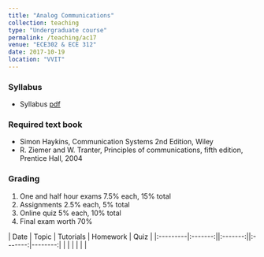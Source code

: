 ```yaml
---
title: "Analog Communications"
collection: teaching
type: "Undergraduate course"
permalink: /teaching/ac17
venue: "ECE302 & ECE 312"
date: 2017-10-19
location: "VVIT"
---
```


### Syllabus

* Syllabus [pdf](https://mpsaradhi.github.io/files/R16AC-Syllabus.pdf)

### Required text book

* Simon Haykins, Communication Systems 2nd Edition, Wiley
* R. Ziemer and W. Tranter, Principles of communications, fifth edition, Prentice Hall, 2004

### Grading

1. One and half hour exams 7.5% each, 15% total
2. Assignments 2.5% each, 5% total  
3. Online quiz 5% each, 10% total
4. Final exam worth 70%


| Date   | Topic   | Tutorials | Homework | Quiz |
|:---------|:-------:||:-------:||:-------:|--------:|
|         |       |       |     |     |

